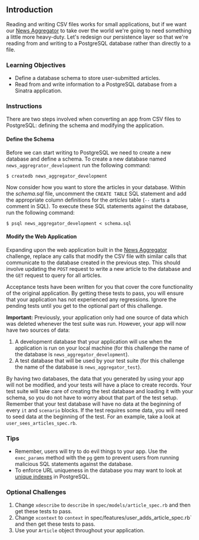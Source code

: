 ## Introduction

Reading and writing CSV files works for small applications, but if we want our [News Aggregator](/lessons/news-aggregator) to take over the world we're going to need something a little more heavy-duty. Let's redesign our persistence layer so that we're reading from and writing to a PostgreSQL database rather than directly to a file.

### Learning Objectives

* Define a database schema to store user-submitted articles.
* Read from and write information to a PostgreSQL database from a Sinatra application.

### Instructions

There are two steps involved when converting an app from CSV files to PostgreSQL: defining the schema and modifying the application.

#### Define the Schema

Before we can start writing to PostgreSQL we need to create a new database and define a schema. To create a new database named `news_aggregrator_development` run the following command:

```no-highlight
$ createdb news_aggregator_development
```

Now consider how you want to store the articles in your database. Within the *schema.sql* file, uncomment the `CREATE TABLE` SQL statement and add the appropriate column definitions for the *articles* table (`--` starts a comment in SQL). To execute these SQL statements against the database, run the following command:

```no-highlight
$ psql news_aggregator_development < schema.sql
```

#### Modify the Web Application

Expanding upon the web application built in the [News Aggregator](/lessons/news-aggregator) challenge, replace any calls that modify the CSV file with similar calls that communicate to the database created in the previous step. This should involve updating the `POST` request to write a new article to the database and the `GET` request to query for all articles.

Acceptance tests have been written for you that cover the core functionality of the original application. By getting these tests to pass, you will ensure that your application has not experienced any regressions. Ignore the pending tests until you get to the optional part of this challenge.

**Important:** Previously, your application only had one source of data which was deleted whenever the test suite was run. However, your app will now have two sources of data:
1. A development database that your application will use when the application is run on your local machine (for this challenge the name of the database is `news_aggregator_development`).
2. A test database that will be used by your test suite (for this challenge the name of the database is `news_aggregator_test`).

By having two databases, the data that you generated by using your app will not be modified, and your tests will have a place to create records. Your test suite will take care of creating the test database and loading it with your schema, so you do not have to worry about that part of the test setup.  Remember that your test database will have no data at the beginning of every `it` and `scenario` blocks. If the test requires some data, you will need to seed data at the beginning of the test. For an example, take a look at `user_sees_articles_spec.rb`.

### Tips

* Remember, users will try to do evil things to your app. Use the `exec_params` method with the `pg` gem to prevent users from running malicious SQL statements against the database.
* To enforce URL uniqueness in the database you may want to look at [unique indexes](http://www.postgresql.org/docs/9.4/static/indexes-unique.html) in PostgreSQL.

### Optional Challenges
1. Change `xdescribe` to `describe` in `spec/models/article_spec.rb` and then get these tests to pass.
2. Change `xcontext` to `context` in spec/features/user_adds_article_spec.rb` and then get these tests to pass.
3. Use your `Article` object throughout your application.
